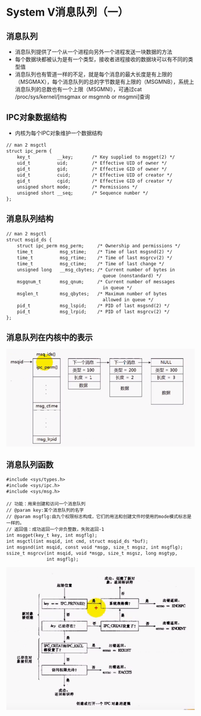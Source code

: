 # System V消息队列（一）

## 消息队列
- 消息队列提供了一个从一个进程向另外一个进程发送一块数据的方法
- 每个数据块都被认为是有一个类型，接收者进程接收的数据块可以有不同的类型值
- 消息队列也有管道一样的不足，就是每个消息的最大长度是有上限的（MSGMAX），每个消息队列的总的字节数是有上限的（MSGMNB），系统上消息队列的总数也有一个上限（MSGMNI），可通过cat /proc/sys/kernel/[msgmax or msgmnb or msgmni]查询

## IPC对象数据结构
- 内核为每个IPC对象维护一个数据结构
```
// man 2 msgctl
struct ipc_perm {
    key_t          __key;       /* Key supplied to msgget(2) */
    uid_t          uid;         /* Effective UID of owner */
    gid_t          gid;         /* Effective GID of owner */
    uid_t          cuid;        /* Effective UID of creator */
    gid_t          cgid;        /* Effective GID of creator */
    unsigned short mode;        /* Permissions */
    unsigned short __seq;       /* Sequence number */
};
```

## 消息队列结构
```
// man 2 msgctl
struct msqid_ds {
    struct ipc_perm msg_perm;     /* Ownership and permissions */
    time_t          msg_stime;    /* Time of last msgsnd(2) */
    time_t          msg_rtime;    /* Time of last msgrcv(2) */
    time_t          msg_ctime;    /* Time of last change */
    unsigned long   __msg_cbytes; /* Current number of bytes in
                                    queue (nonstandard) */
    msgqnum_t       msg_qnum;     /* Current number of messages
                                    in queue */
    msglen_t        msg_qbytes;   /* Maximum number of bytes
                                    allowed in queue */
    pid_t           msg_lspid;    /* PID of last msgsnd(2) */
    pid_t           msg_lrpid;    /* PID of last msgrcv(2) */
};
```

## 消息队列在内核中的表示
![消息队列在内核中的表示](mdimg/QQ截图20210505162713.png)

## 消息队列函数
```
#include <sys/types.h>
#include <sys/ipc.h>
#include <sys/msg.h>

// 功能：用来创建和访问一个消息队列
// @param key:某个消息队列的名字
// @param msgflg:由九个权限标志构成，它们的用法和创建文件时使用的mode模式标志是一样的。
// 返回值：成功返回一个非负整数，失败返回-1
int msgget(key_t key, int msgflg);
int msgctl(int msqid, int cmd, struct msqid_ds *buf);
int msgsnd(int msqid, const void *msgp, size_t msgsz, int msgflg);
ssize_t msgrcv(int msqid, void *msgp, size_t msgsz, long msgtyp,
               int msgflg);
```
![msgget](mdimg/QQ截图20210505231838.png)
